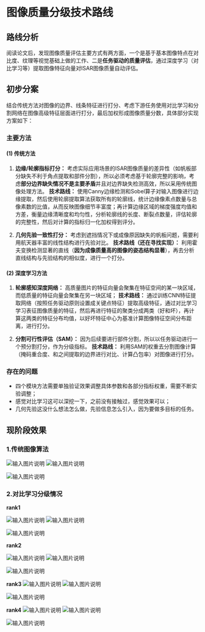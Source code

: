 # 图像质量分级技术路线

## 路线分析
阅读论文后，发现图像质量评估主要方式有两方面，一个是基于基本图像特点在对比度、纹理等视觉基础上做的工作、二是**任务驱动的质量评估**，通过深度学习（对比学习等）提取图像特征向量对ISAR图像质量自动评估。

## 初步分案
结合传统方法对图像的边界、线条特征进行打分、考虑下游任务使用对比学习和分割网络在图像高级特征层面进行打分，最后加权形成图像质量分数，具体部分实现方案如下：

### 主要方法
#### (1) 传统方法
1.  **边缘/轮廓指标打分：** 考虑实际应用场景的ISAR图像质量的差异性（如帆板部分缺失不利于角点提取和部件分割），所以必须考虑基于轮廓完整的影响，考虑**部分边界缺失情况不是主要矛盾**并且对边界缺失检测高效，所以采用传统图像处理方法。
**技术路线：** 使用Canny边缘检测和Sobel算子对输入图像进行边缘提取，然后使用轮廓提取算法获取所有的轮廓线，统计边缘像素点数量与总像素数的比值，从而反映图像细节丰富度；再计算边缘区域的梯度强度均值和方差，衡量边缘清晰度和均匀性，分析轮廓线的长度、断裂点数量，评估轮廓的完整性，然后对计算的指标归一化加权得到评分。

2.  **几何先验一致性打分：** 考虑到遮挡情况下或成像原因缺失的帆板问题，需要利用航天器丰富的线性结构进行先验对比。
**技术路线（还在寻找实现）：** 利用霍夫变换检测显著的直线（**因为成像质量高的图像的姿态结构显著**），再去分析直线结构与先验结构的相似度，进行一个打分。 

#### (2) 深度学习方法
1.  **轮廓感知深度网络：** 高质量图片的特征向量会聚集在特征空间的某一块区域，而低质量的特征向量会聚集在另一块区域；
**技术路线：** 通过训练CNN特征提取网络（按照任务驱动原则设置成关键点特征）提取高级特征，通过对比学习学习表征图像质量的特征，然后再进行特征的聚类分成两类（好和坏），再计算这两类的特征分布均值，以好坏特征中心为基准计算图像特征空间分布距离，进行打分。

2.  **分割可行性评估（SAM）：** 因为后续要进行部件分割，所以以任务驱动进行一个预分割打分，作为分级指标。
**技术路线：** 利用SAM的权重去分割图像计算（掩码重合度、和之间提取的边界进行对比、计算凸包率）对图像进行打分。

### 存在的问题

 - 四个模块方法需要单独验证效果调整具体参数和各部分指标权重，需要不断实验调整；
 - 感觉对比学习这可以深挖一下，之前没有接触过，感觉效果可以；
 - 几何先验这没什么想法怎么做，先验信息怎么引入，因为要做多目标的任务。
 
## 现阶段效果

### 1.传统图像算法

![输入图片说明](/2025/图像质量评估/img/1.bmp) ![输入图片说明](/2025/图像质量评估/img/2.bmp)


![输入图片说明](/2025/图像质量评估/img/3.bmp)

### 2.对比学习分级情况

**rank1**

![输入图片说明](/2025/图像质量评估/img/1-1.bmp) ![输入图片说明](/2025/图像质量评估/img/1-2.bmp)


![输入图片说明](/2025/图像质量评估/img/1-3.bmp)

**rank2**

![输入图片说明](/2025/图像质量评估/img/2-1.bmp) ![输入图片说明](/2025/图像质量评估/img/2-2.bmp)


![输入图片说明](/2025/图像质量评估/img/2-3.bmp)

**rank3**
![输入图片说明](/2025/图像质量评估/img/3-1.bmp) ![输入图片说明](/2025/图像质量评估/img/3-2.bmp)


![输入图片说明](/2025/图像质量评估/img/3-3.bmp)

**rank4**
![输入图片说明](/2025/图像质量评估/img/4-1.bmp) ![输入图片说明](/2025/图像质量评估/img/4-2.bmp)


![输入图片说明](/2025/图像质量评估/img/4-3.bmp)
